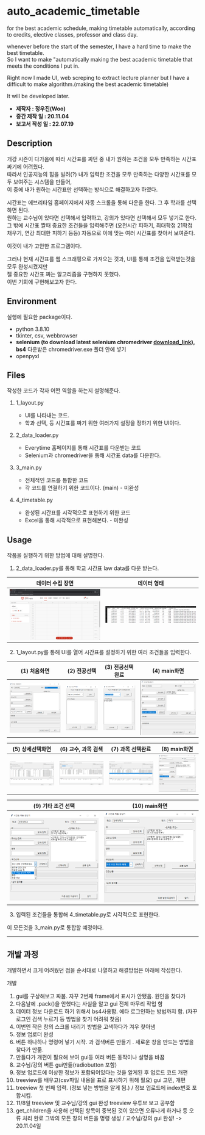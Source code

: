 # auto_academic_timetable
for the best academic schedule, making timetable automatically, according to credits, elective classes, professor and class day.

whenever before the start of the semester, I have a hard time to make the best timetable.   
So I want to make "automatically making the best academic timetable that meets the conditions I put in.   

Right now I made UI, web screping to extract lecture planner but I have a difficult to make algorithm.(making the best academic timetable)   

It will be developed later.   

* **제작자 : 정우진(Woo)**
* **중간 제작 일 : 20.11.04**
* **보고서 작성 일 : 22.07.19**


## Description

개강 시즌이 다가옴에 따라 시간표를 짜던 중 내가 원하는 조건을 모두 만족하는 시간표 짜기에 어려웠다.    
따라서 인공지능의 힘을 빌려(?) 내가 입력한 조건을 모두 만족하는 다양한 시간표를 모두 보여주는 시스템을 만들어,    
이 중에 내가 원하는 시간표만 선택하는 방식으로 해결하고자 하였다.   

시간표는 에브리타임 홈페이지에서 자동 스크롤을 통해 다운을 한다. 그 후 학과를 선택하면 된다.   
원하는 교수님이 있다면 선택해서 입력하고, 강의가 있다면 선택해서 모두 넣기로 한다.    
그 밖에 시간표 짤때 중요한 조건들을 입력해주면 (오전시간 피하기, 최대학점 21학점 채우기, 연강 최대한 피하기 등등)
자동으로 이에 맞는 여러 시간표를 찾아서 보여준다.   

이것이 내가 고안한 프로그램이다.    

그러나 현재 시간표를 웹 스크래핑으로 가져오는 것과, UI를 통해 조건을 입력받는것을 모두 완성시켰지만   
젤 중요한 시간표 짜는 알고리즘을 구현하지 못했다.   
이번 기회에 구현해보고자 한다. 

## Environment
실행에 필요한 package이다.   

* python 3.8.10
* tkinter, csv, webbrowser
* **selenium (to download latest selenium chromedriver [download_link](https://sites.google.com/chromium.org/driver/)), bs4** 다운받은 chromedriver.exe 폴더 안에 넣기
* openpyxl
  
## Files
작성한 코드가 각자 어떤 역할을 하는지 설명해준다. 
1. 1_layout.py
    * UI를 나타내는 코드. 
	* 학과 선택, 등 시간표를 짜기 위한 여러가지 설정을 정하기 위한 UI이다. 
	
2. 2_data_loader.py
    * Everytime 홈페이지를 통해 시간표를 다운받는 코드
	* Selenium과 chromedriver을 통해 시간표 data를 다운한다. 
	
3. 3_main.py
    * 전체적인 코드를 통합한 코드
	* 각 코드를 연결하기 위한 코드이다. (main) - 미완성
	
4. 4_timetable.py
    * 완성된 시간표를 시각적으로 표현하기 위한 코드
	* Excel을 통해 시각적으로 표현해본다. - 미완성

## Usage
작품을 실행하기 위한 방법에 대해 설명한다.   

1. 2_data_loader.py를 통해 학교 시간표 law data를 다운 받는다. 

|데이터 수집 장면|데이터 형태|
|--|--|
|![nn](/image/data_loader.png)|![nn](/image/data.png)|


2. 1_layout.py를 통해 UI를 열어 시간표를 설정하기 위한 여러 조건들을 입력한다.   

|(1) 처음화면|(2) 전공선택|(3) 전공선택 완료|(4) main화면|
|--|--|--|--|
|![nn](/image/main_img.png)|![nn](/image/subject_select.png)|![nn](/image/subject_select_1.png)|![nn](/image/complete_1.png)|  

|(5) 상세선택화면|(6) 교수, 과목 검색|(7) 과목 선택완료|(8) main화면|
|--|--|--|--|
|![nn](/image/pro_lec_select.png)|![nn](/image/pro_lec_select_1.png)|![nn](/image/pro_lec_select_2.png)|![nn](/image/complete_2.png)|   

|(9) 기타 조건 선택|(10) main화면|
|--|--|
|![nn](/image/complete_3.png)|![nn](/image/complete_4.png)|

3. 입력된 조건들을 통합해 4_timetable.py로 시각적으로 표현한다.    

이 모든것을 3_main.py로 통합할 예정이다. 

---------------------------------------------------------

## 개발 과정

개발하면서 크게 어려웠던 점을 순서대로 나열하고 해결방법은 아래에 작성한다.

개발 
1. gui를 구상해보고 짜봄. 자꾸 2번째 frame에서 표시가 안됐음. 원인을 찾다가
2. 다음날에 .pack()을 안했다는 사실을 알고 gui 전체 마무리 작업 함
3. 데이터 정보 다운로드 하기 위해서 bs4사용함. 에타 로그인하는 방법까지 함. (자꾸 로그인 검색 누르기 등 방법을 찾기 어려워 찾음)
4. 이번엔 작은 창의 스크롤 내리기 방법을 고색하다가 겨우 찾아냄
5. 정보 업로더 완성
6. 버튼 하나하나 명령어 넣기 시작. 과 검색버튼 만들기 . 새로운 창을 만드는 방법을 찾다가 만듦.
7. 만들다가 개편이 필요해 보여 gui등 여러 버튼 동작이나 설명을 바꿈
8. 교수님/강의 버튼 gui만듦(radiobutton 포함)
9. 정보 업로드에 이상한 정보가 포함되어있다는 것을 알게된 후 업로드 코드 개편
10. treeview를 배우고(csv파일 내용을 표로 표시하기 위해 필요) gui 고민, 개편
11. treeview 첫 번째 입력. (정보 넣는 방법을 알게 됨.) / 정보 업로드에 index번호 포함시킴. 
12. 11/8일 treeview 및 교수님/강의 gui 완성 treeview 유투브 보고 공부함
13. get_children을 사용해 선택된 항목이 중복된 것이 있으면 오류나게 하거나 등 오류 처리 완료
그밖의 모든 창의 버튼을 명령 생성 / 교수님/강의 gui 완성! -> 20.11.04일

